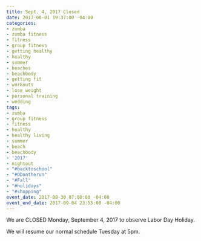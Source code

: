 ```yaml
---
title: Sept. 4, 2017 Closed
date: 2017-08-01 19:37:00 -04:00
categories:
- zumba
- zumba fitness
- fitness
- group fitness
- getting healthy
- healthy
- summer
- beaches
- beachbody
- getting fit
- workouts
- lose weight
- personal training
- wedding
tags:
- zumba
- group fitness
- fitness
- healthy
- healthy living
- summer
- beach
- beachbody
- '2017'
- nightout
- "#backtoschool"
- "#DDontherun"
- "#Fall"
- "#holidays"
- "#shopping"
event_date: 2017-08-30 07:00:00 -04:00
event_end_date: 2017-09-04 23:55:00 -04:00
---
```


We are CLOSED Monday, September 4, 2017 to observe Labor Day Holiday.


We will resume our normal schedule Tuesday at 5pm.